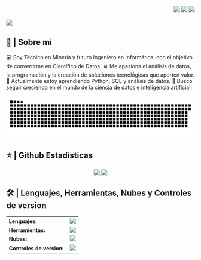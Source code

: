 <div align="right">
<a style="text-decoration: none" target="_blank"href="https://github.com/MaTTseguel">
<img src="https://visitor-badge.laobi.icu/badge?page_id=MaTTseguel.MaTTseguel&left_color=gray&right_color=blue&left_text=Coders%20visitors">
</a>
<a style="text-decoration: none" target="_blank" href="" >
<img width="60"src="https://img.shields.io/twitter/follow/chipro?label=Follow&style=social">
</a>
<a style="text-decoration: none" target="_blank" href="" >
<img width="70"src="https://img.shields.io/badge/-Connect-blue?style=flat&logo=Linkedin&logoColor=white">
</a>
</div>

<br>

<img src="https://readme-typing-svg.herokuapp.com/?font=Roboto&weight=900&size=40=true&vCenter=true&width=500&height=70&duration=4000&color=B3B3B3&lines=Hola!+👋;+Soy+Mathias+Seguel+😁;" />

<h2>📖 | Sobre mi</h2> 
💻 Soy Técnico en Minería y futuro Ingeniero en Informática, con el objetivo de convertirme en Científico de Datos.  
📊 Me apasiona el análisis de datos, la programación y la creación de soluciones tecnológicas que aporten valor.  
🌱 Actualmente estoy aprendiendo Python, SQL y análisis de datos.  
🚀 Busco seguir creciendo en el mundo de la ciencia de datos e inteligencia artificial.  

<div align="center">
  <br>
  <img alt="snake eating my contributions" src="https://raw.githubusercontent.com/codediaz/codediaz/output/github-contribution-grid-snake.svg" />
  <br/>
</div>

<h2>⭐ | Github Estadísticas </h2>

<div align="center">
<a href="https://github.com/MaTTseguel">
<img height="180em" src="https://github-readme-stats.vercel.app/api?username=MaTTseguel&show_icons=true&theme=default&include_all_commits=true&count_private=true"/>
<img height="180em" src="https://github-readme-stats.vercel.app/api/top-langs/?username=MaTTseguel&layout=compact&langs_count=7&theme=default"/></a>
</div>

<h2>🛠️ | Lenguajes, Herramientas, Nubes y Controles de version</h2>
<table>
    <tr>
        <td style="font-weight: bold; padding-right: 10px; vertical-align: center; border: none;">Lenguajes:</td>
        <td><img height="40" src="https://skillicons.dev/icons?i=python,cpp,css,html,mysql,js"/></td>
    </tr>
    <tr>
        <td style="font-weight: bold; padding-right: 10px; vertical-align: center;">Herramientas:</td>
        <td><img height="40" src="https://skillicons.dev/icons?i=anaconda,androidstudio,discord,notion,visualstudio,vscode,"/></td>
    </tr>
    <tr>
        <td style="font-weight: bold; padding-right: 10px; vertical-align: center;">Nubes:</td>
        <td><img height="40" src="https://skillicons.dev/icons?i=azure,docker"/></td>
    </tr>
     <tr>
        <td style="font-weight: bold; padding-right: 10px; vertical-align: center;">Controles de version:</td>
        <td><img height="40" src="https://skillicons.dev/icons?i=git,github"/></td>
    </tr>
 


